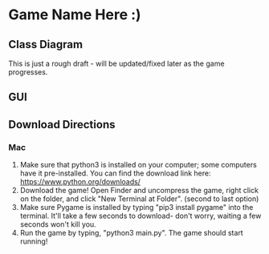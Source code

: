 # Game Name Here :)
<!--- # Ghostlight
Ghostlight is a game! I have huge ideas for this game, but I'm not sure how to execute them. So for now, we can't say anything for certain. It hopefully will be a horror game, but it may just be an RPG. Only time will tell. -->

## Class Diagram
This is just a rough draft - will be updated/fixed later as the game progresses.
## GUI

## Download Directions
### Mac
1. Make sure that python3 is installed on your computer; some computers have it pre-installed. You can find the download link here: https://www.python.org/downloads/
2. Download the game! Open Finder and uncompress the game, right click on the folder, and click "New Terminal at Folder". (second to last option)
3. Make sure Pygame is installed by typing "pip3 install pygame" into the terminal. It'll take a few seconds to download- don't worry, waiting a few seconds won't kill you.
4. Run the game by typing, "python3 main.py". The game should start running!

<!--
### Credits
* Producer: me
* Designer: me
* Programmer: me
* Artist: me
* Sound Designer: me
* Tester: me
* Special Thanks: me, the voices in my head, and the pigeon egg
--->
